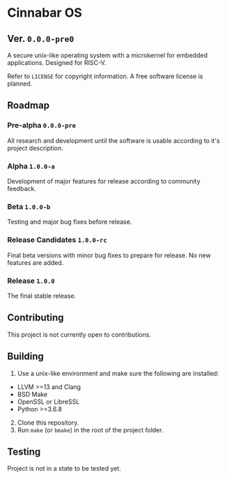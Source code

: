 # Cinnabar OS
## Ver. `0.0.0-pre0`

A secure unix-like operating system with a microkernel for embedded applications. Designed for RISC-V.

Refer to `LICENSE` for copyright information. A free software license is planned.

## Roadmap
### **Pre-alpha `0.0.0-pre`**
All research and development until the software is usable according to it's project description.
### Alpha `1.0.0-a`
Development of major features for release according to community feedback.
### Beta `1.0.0-b`
Testing and major bug fixes before release.
### Release Candidates `1.0.0-rc`
Final beta versions with minor bug fixes to prepare for release. No new features are added.
### Release `1.0.0`
The final stable release.

## Contributing
This project is not currently open to contributions.

## Building
1. Use a unix-like environment and make sure the following are installed:
* LLVM >=13 and Clang
* BSD Make
* OpenSSL or LibreSSL
* Python >=3.6.8
2. Clone this repository.
3. Run `make` (or `bmake`) in the root of the project folder.

## Testing
Project is not in a state to be tested yet.
